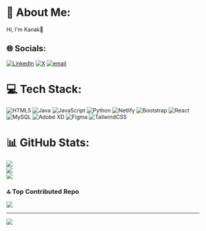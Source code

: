 # 💫 About Me:
Hi, I'm Kanak👋


## 🌐 Socials:
[![LinkedIn](https://img.shields.io/badge/LinkedIn-%230077B5.svg?logo=linkedin&logoColor=white)](https://linkedin.com/in/linkedin.com/in/kanakverma) [![X](https://img.shields.io/badge/X-black.svg?logo=X&logoColor=white)](https://x.com/https://twitter.com/kanakv_) [![email](https://img.shields.io/badge/Email-D14836?logo=gmail&logoColor=white)](mailto:kanakk.522887@gmail.com) 

# 💻 Tech Stack:
![HTML5](https://img.shields.io/badge/html5-%23E34F26.svg?style=for-the-badge&logo=html5&logoColor=white) ![Java](https://img.shields.io/badge/java-%23ED8B00.svg?style=for-the-badge&logo=openjdk&logoColor=white) ![JavaScript](https://img.shields.io/badge/javascript-%23323330.svg?style=for-the-badge&logo=javascript&logoColor=%23F7DF1E) ![Python](https://img.shields.io/badge/python-3670A0?style=for-the-badge&logo=python&logoColor=ffdd54) ![Netlify](https://img.shields.io/badge/netlify-%23000000.svg?style=for-the-badge&logo=netlify&logoColor=#00C7B7) ![Bootstrap](https://img.shields.io/badge/bootstrap-%238511FA.svg?style=for-the-badge&logo=bootstrap&logoColor=white) ![React](https://img.shields.io/badge/react-%2320232a.svg?style=for-the-badge&logo=react&logoColor=%2361DAFB) ![MySQL](https://img.shields.io/badge/mysql-4479A1.svg?style=for-the-badge&logo=mysql&logoColor=white) ![Adobe XD](https://img.shields.io/badge/Adobe%20XD-470137?style=for-the-badge&logo=Adobe%20XD&logoColor=#FF61F6) ![Figma](https://img.shields.io/badge/figma-%23F24E1E.svg?style=for-the-badge&logo=figma&logoColor=white) ![TailwindCSS](https://img.shields.io/badge/tailwindcss-%2338B2AC.svg?style=for-the-badge&logo=tailwind-css&logoColor=white)
# 📊 GitHub Stats:
![](https://github-readme-stats.vercel.app/api?username=Kanakverma2023&theme=dark&hide_border=false&include_all_commits=true&count_private=false)<br/>
![](https://nirzak-streak-stats.vercel.app/?user=Kanakverma2023&theme=dark&hide_border=false)<br/>
![](https://github-readme-stats.vercel.app/api/top-langs/?username=Kanakverma2023&theme=dark&hide_border=false&include_all_commits=true&count_private=false&layout=compact)

### 🔝 Top Contributed Repo
![](https://github-contributor-stats.vercel.app/api?username=Kanakverma2023&limit=5&theme=merko&combine_all_yearly_contributions=true)

---
[![](https://visitcount.itsvg.in/api?id=Kanakverma2023&icon=0&color=0)](https://visitcount.itsvg.in)

<!-- Proudly created with GPRM ( https://gprm.itsvg.in ) -->
